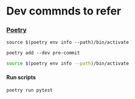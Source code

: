 # Dev commnds to refer

### [Poetry](https://python-poetry.org/docs/basic-usage/)

`source $(poetry env info --path)/bin/activate`

`poetry add --dev pre-commit`


```bash
source $(poetry env info --path)/bin/activate
```


#### Run scripts

```
poetry run pytest
```
